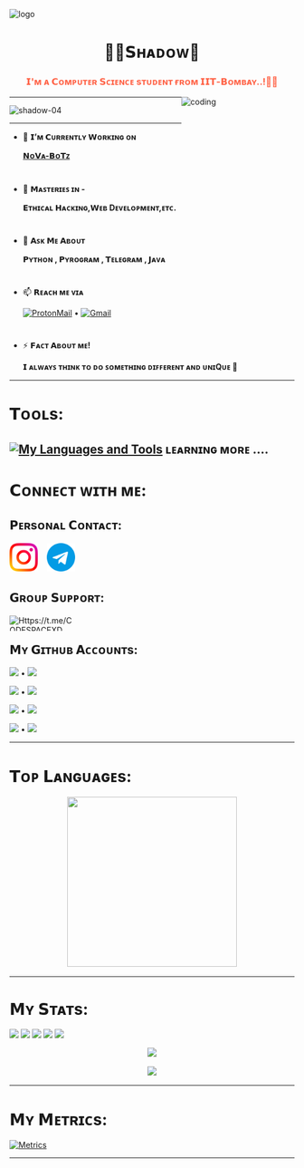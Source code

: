 ![logo](https://te.legra.ph/file/3466dcd724ba21450e458.jpg)
<h1 style="color:Dogerblue;" align="center">👨‍💻𝗦ʜᴀᴅᴏᴡ🧩</h1>
<h3 style="color:Tomato;" align="center">𝗜'ᴍ ᴀ 𝗖ᴏᴍᴘᴜᴛᴇʀ 𝗦ᴄɪᴇɴᴄᴇ sᴛᴜᴅᴇɴᴛ ғʀᴏᴍ 𝗜𝗜𝗧-𝗕ᴏᴍʙᴀʏ..!🤖💫</h3>

<img align="right" alt="coding" width="200" height="145" src="https://media.giphy.com/media/3og0ILLVvPp8d64Jd6/giphy.gif">
</p>

---

<p align="left"> <img src="https://komarev.com/ghpvc/?username=shadow-04&label=Profile%20views&color=0e75b6&style=flat" alt="shadow-04" /> </p>

---


- 🔭 **𝗜’ᴍ 𝗖ᴜʀʀᴇɴᴛʟʏ 𝗪ᴏʀᴋɪɴɢ ᴏɴ** <p>[**𝗡ᴏ𝗩ᴀ-𝗕ᴏ𝗧ᴢ**](https://Github.com/NoVa-BoTz)

<h1></h1>

- 🌱 **𝗠ᴀꜱᴛᴇʀɪᴇꜱ ɪɴ -** <p> **𝗘ᴛʜɪᴄᴀʟ 𝗛ᴀᴄᴋɪɴɢ,𝗪ᴇʙ Dᴇᴠᴇʟᴏᴘᴍᴇɴᴛ,ᴇᴛᴄ.**

<h1></h1>

- 💬 **𝗔ꜱᴋ 𝗠ᴇ 𝗔ʙᴏᴜᴛ** </p> **𝗣ʏᴛʜᴏɴ , 𝗣ʏʀᴏɢʀᴀᴍ , 𝗧ᴇʟᴇɢʀᴀᴍ , 𝗝ᴀᴠᴀ**

<h1></h1>

- 📫 **𝗥ᴇᴀᴄʜ ᴍᴇ ᴠɪᴀ** </p> <a href="https://github.com/SHADOW-04/EMAIL-IDS/blob/main/README.md#my-proton-mail-id-"> <img src="https://img.shields.io/badge/%20-𝗣ʀᴏᴛᴏɴ-blueviolet?style=plastic&logo=Protonmail" height="" width="" alt="ProtonMail" /></a> • 
                       <a href="https://github.com/SHADOW-04/EMAIL-IDS/blob/main/README.md#my-gmail-id-"> <img src="https://img.shields.io/badge/%20-𝗚ᴍᴀɪʟ-white?style=plastic&logo=gmail" height="" width="" alt="Gmail" /></a>

<h1></h1>

- ⚡ **𝗙ᴀᴄᴛ 𝗔ʙᴏᴜᴛ ᴍᴇ!** </p> **𝗜 ᴀʟᴡᴀʏꜱ ᴛʜɪɴᴋ ᴛᴏ ᴅᴏ ꜱᴏᴍᴇᴛʜɪɴɢ ᴅɪꜰꜰᴇʀᴇɴᴛ ᴀɴᴅ ᴜɴɪQᴜᴇ 🎯**

---

<h1>𝗧ᴏᴏʟs:</h1>

[![My Languages and Tools](https://skillicons.dev/icons?i=java,py,github,git,heroku,js,html,css,bash,arduino,redis,mongodb,postgres,mysql,firebase,atom,aws,azure,gitlab,visualstudio,vscode,powershell,nodejs,react,&theme=light&perline=8)](https://Github.com/SHADOW-04)
ʟᴇᴀʀɴɪɴɢ ᴍᴏʀᴇ ....
---

<h1>𝗖ᴏɴɴᴇᴄᴛ ᴡɪᴛʜ ᴍᴇ:</h1>

<h2 align="left">𝗣ᴇʀsᴏɴᴀʟ 𝗖ᴏɴᴛᴀᴄᴛ:</h2>
<a href="https://instagram.com/arsenic.xd"> <img src="./Jod/1384063.png" width="50px" /></a>&nbsp;&nbsp;&nbsp;
<a href="https://t.me/DARK_DEVIL_OP"> <img src="./Jod/2111646.png" width="50px" /></a><br>



<h2>𝗚ʀᴏᴜᴘ 𝗦ᴜᴘᴘᴏʀᴛ:</h2>
<p><a href="https://t.me/CODESPACEXD"> <img align="left" src="https://img.shields.io/badge/%20-𝗧ᴇʟᴇɢʀᴀᴍ-blue?style=plastic&logo=telegram" height="27" width="120" alt="Https://t.me/CODESPACEXD" /></a></p><br>



<h2>𝗠ʏ 𝗚ɪᴛʜᴜʙ 𝗔ᴄᴄᴏᴜɴᴛs:</h2>
<p><a href="https://github.com/shadow-04"><img src="https://img.shields.io/badge/𝗧𝗘𝗖𝗛𝗡𝗢'𝗫𝗗-blueviolet?style=plastic&logo=github" width="" /></a> • <a href="https://github.com/shadow-04"><img src="https://img.shields.io/badge/Status-Active-Success%20?style=plastic" height="17" /></a>
<p><a href="https://github.com/Titan-OP"><img src="https://img.shields.io/badge/𝗧𝗜𝗧𝗔𝗡--𝗢𝗣-9cf?style=plastic&logo=github" height="" width="" /></a> • <a href="https://github.com/Titan-OP"><img src="https://img.shields.io/badge/Status-Inactive-lightgrey%20?style=plastic" height="17" /></a>
<p><a href="https://github.com/SHADOW-1XD"><img src="https://img.shields.io/badge/𝗦𝗛𝗔𝗗𝗢𝗪'𝗫𝗗-orange?style=plastic&logo=github" width="" /></a> • <a href="https://github.com/SHADOW-1XD"><img src="https://img.shields.io/badge/Status-Restricted-red%20?style=plastic" height="17" /></a>
<p><a href="https://github.com/Techno212"><img src="https://img.shields.io/badge/𝗧𝗘𝗖𝗛𝗡𝗢--𝟮𝟭𝟮-yellow?style=plastic&logo=github" height="" width="" /></a> • <a href="https://github.com/Techno212"><img src="https://img.shields.io/badge/Status-Restricted-red%20?style=plastic" height="17" /></a>

----

<h1>𝗧ᴏᴘ 𝗟ᴀɴɢᴜᴀɢᴇs:</h1>
<a href='https://github.com/SHADOW-04'>
  <p align='middle'>
    <img src='https://github-readme-stats.vercel.app/api/top-langs/?username=SHADOW-04&theme=dark' width='300"' height='300"'></p>
</a>

----

<h1>𝗠ʏ 𝗦ᴛᴀᴛs:</h1>

<p><a href="https://github.com/shadow-04"><img src="https://img.shields.io/github/followers/SHADOW-04?color=000000&logoColor=000000&style=social" /></a>
   <a href="https://github.com/shadow-04"><img src="https://img.shields.io/github/stars/shadow-04?affiliations=OWNER&label=User%20Stars&style=social" /></a>
   <a href="https://github.com/Titan-OP/TITAN-2.0"><img src="https://img.shields.io/github/watchers/titan-op/titan-2.0?style=social" /></a>
   <a href="https://github.com/NoVa-BoTz"><img src="https://img.shields.io/github/stars/NoVa-BoTz?label=Org.%20Stars&style=social" /></a>
   <a href="https://github.com/SHADOW-04/SHADOW-04"><img src="https://img.shields.io/github/last-commit/SHADOW-04/SHADOW-04/main?label=Last%20Commit&logo=github&style=plastic" /></a>



<a href="https://github.com/shadow-04">
  <p align='middle'>
    <img src='https://github-readme-stats.vercel.app/api?username=shadow-04&show_icons=true&theme=dark' width='500"'></p>
  <p align='middle'><img src='https://github-readme-streak-stats.herokuapp.com/?user=shadow-04&theme=dark&show_icon=true' width='500"'></p>
</a>

---

<h1>𝗠ʏ 𝗠ᴇᴛʀɪᴄs:</h1>

[![Metrics](https://metrics.lecoq.io/SHADOW-04?template=terminal&isocalendar=1&languages=1&lines=1&stars=1&habits=1&followup=1&people=1&sponsors=1&repositories=1&discussions=1&fortune=1&leetcode=1&rss=1&posts=1&stackoverflow=1&tweets=1&pagespeed=1&introduction=1&projects=1&gists=1&code=1&activity=1&notable=1&achievements=1&base=header%2C%20activity%2C%20community%2C%20repositories%2C%20metadata&base.indepth=false&base.hireable=false&base.skip=false&repositories.batch=100&repositories.forks=false&repositories.affiliations=owner&isocalendar=false&isocalendar.duration=full-year&languages=false&languages.limit=8&languages.threshold=0%25&languages.other=false&languages.colors=github&languages.sections=most-used&languages.indepth=false&languages.analysis.timeout=15&languages.analysis.timeout.repositories=7.5&languages.categories=markup%2C%20programming&languages.recent.categories=markup%2C%20programming&languages.recent.load=300&languages.recent.days=14&lines=false&lines.sections=base&lines.repositories.limit=4&lines.history.limit=1&stars=false&stars.limit=4&habits=false&habits.from=200&habits.days=14&habits.facts=true&habits.charts=false&habits.charts.type=classic&habits.trim=false&habits.languages.limit=8&habits.languages.threshold=0%25&followup=false&followup.sections=repositories&followup.indepth=false&followup.archived=true&people=false&people.limit=24&people.identicons=false&people.identicons.hide=false&people.size=28&people.types=followers%2C%20following&people.shuffle=false&sponsors=false&sponsors.sections=goal%2C%20list%2C%20about&sponsors.past=false&sponsors.size=24&sponsors.title=Sponsor%20Me!&repositories=false&repositories.pinned=0&repositories.starred=0&repositories.random=0&repositories.order=featured%2C%20pinned%2C%20starred%2C%20random&discussions=false&discussions.categories=true&discussions.categories.limit=0&achievements=false&achievements.threshold=C&achievements.secrets=true&achievements.display=detailed&achievements.limit=0&notable=false&notable.from=organization&notable.repositories=false&notable.indepth=false&notable.types=commit&notable.self=false&activity=false&activity.limit=5&activity.load=300&activity.days=14&activity.visibility=all&activity.timestamps=false&activity.filter=all&code=false&code.lines=12&code.load=400&code.days=3&code.visibility=public&gists=false&projects=false&projects.limit=4&projects.descriptions=false&introduction=false&introduction.title=true&pagespeed=false&pagespeed.url=.user.website&pagespeed.detailed=false&pagespeed.screenshot=false&pagespeed.pwa=false&tweets=false&tweets.user=.user.twitter&tweets.attachments=false&tweets.limit=2&stackoverflow=false&stackoverflow.user=0&stackoverflow.sections=answers-top%2C%20questions-recent&stackoverflow.limit=2&stackoverflow.lines=4&stackoverflow.lines.snippet=2&posts=false&posts.user=.user.login&posts.descriptions=false&posts.covers=false&posts.limit=4&rss=false&rss.limit=4&leetcode=false&leetcode.user=.user.login&leetcode.sections=solved&leetcode.limit.skills=10&leetcode.limit.recent=2&fortune=false&config.timezone=Asia%2FCalcutta)](https://github.com/shadow-04)

---
